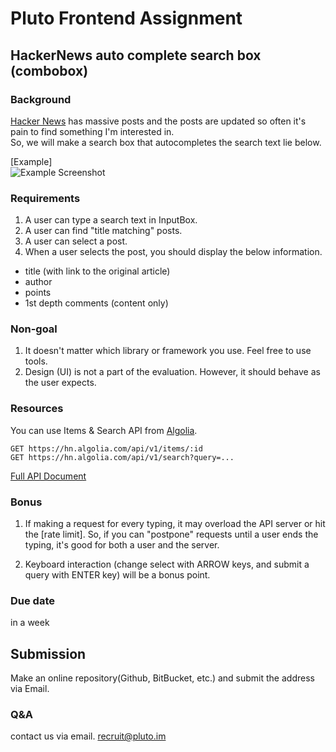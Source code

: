 # Pluto Frontend Assignment

## HackerNews auto complete search box (combobox)

### Background

[Hacker News](https://news.ycombinator.com/) has massive posts and the posts are updated so often it's pain to find something I'm interested in.  
So, we will make a search box that autocompletes the search text lie below.

[Example]  
![Example Screenshot](/public/example_screenshot_1.png)

### Requirements

1. A user can type a search text in InputBox.
2. A user can find "title matching" posts.
3. A user can select a post.
4. When a user selects the post, you should display the below information.

- title (with link to the original article)
- author
- points
- 1st depth comments (content only)

### Non-goal

1. It doesn't matter which library or framework you use. Feel free to use tools.
2. Design (UI) is not a part of the evaluation. However, it should behave as the user expects.

### Resources

You can use Items & Search API from [Algolia](https://www.algolia.com/).

```
GET https://hn.algolia.com/api/v1/items/:id
GET https://hn.algolia.com/api/v1/search?query=...
```

[Full API Document](https://hn.algolia.com/api)

### Bonus

1. If making a request for every typing, it may overload the API server or hit the [rate limit]. So, if you can "postpone" requests until a user ends the typing, it's good for both a user and the server.

2. Keyboard interaction (change select with ARROW keys, and submit a query with ENTER key) will be a bonus point.

### Due date

in a week

## Submission

Make an online repository(Github, BitBucket, etc.) and submit the address via Email.

### Q&A

contact us via email.
<recruit@pluto.im>
